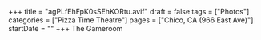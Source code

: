 +++
title = "agPLfEhFpK0sSEhKORtu.avif"
draft = false
tags = ["Photos"]
categories = ["Pizza Time Theatre"]
pages = ["Chico, CA (966 East Ave)"]
startDate = ""
+++
The Gameroom
